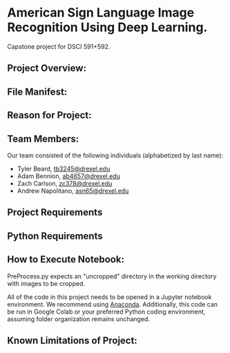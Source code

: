 # American Sign Language Image Recognition Using Deep Learning.
Capstone project for DSCI 591+592.


## Project Overview:


## File Manifest: 


## Reason for Project:



## Team Members:

Our team consisted of the following individuals (alphabetized by last name): 

- Tyler Beard, tb3245@drexel.edu
- Adam Bennion, ab4657@drexel.edu
- Zach Carlson, zc378@drexel.edu
- Andrew Napolitano, asn65@drexel.edu



## Project Requirements



## Python Requirements


## How to Execute Notebook: 

PreProcess.py expects an "uncropped" directory in the working directory with images to be cropped.

All of the code in this project needs to be opened in a Jupyter notebook environment. We recommend using [Anaconda](https://www.anaconda.com/products/individual).  Additionally, this code can be run in Google Colab or your preferred Python coding environment, assuming folder organization remains unchanged.

## Known Limitations of Project:
